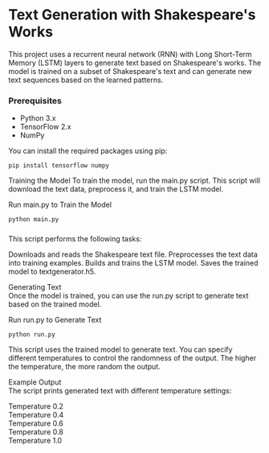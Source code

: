 # Text Generation with Shakespeare's Works

This project uses a recurrent neural network (RNN) with Long Short-Term Memory (LSTM) layers to generate text based on Shakespeare's works. The model is trained on a subset of Shakespeare's text and can generate new text sequences based on the learned patterns.

### Prerequisites

- Python 3.x
- TensorFlow 2.x
- NumPy

You can install the required packages using pip:

```
pip install tensorflow numpy
```
Training the Model 
To train the model, run the main.py script. This script will download the text data, preprocess it, and train the LSTM model.

Run main.py to Train the Model
```
python main.py
```
###
This script performs the following tasks:

Downloads and reads the Shakespeare text file.
Preprocesses the text data into training examples.
Builds and trains the LSTM model.
Saves the trained model to textgenerator.h5.

Generating Text <br>
Once the model is trained, you can use the run.py script to generate text based on the trained model.

Run run.py to Generate Text
```
python run.py
```
This script uses the trained model to generate text. You can specify different temperatures to control the randomness of the output. The higher the temperature, the more random the output.

Example Output<br>
The script prints generated text with different temperature settings:

Temperature 0.2<br>
Temperature 0.4<br>
Temperature 0.6<br>
Temperature 0.8<br>
Temperature 1.0<br>
